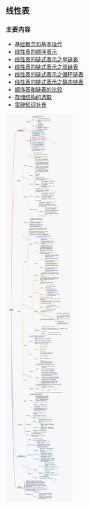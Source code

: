 <!--
 * @Description: 
 * @Version: Beta1.0
 * @Author: 【B站&公众号】Rong姐姐好可爱
 * @Date: 2021-03-09 08:12:38
 * @LastEditors: 【B站&公众号】Rong姐姐好可爱
 * @LastEditTime: 2021-03-20 23:34:20
-->


## 线性表


### 主要内容

- [基础概念和基本操作](/数据结构/线性表/1.基础概念和基本操作.md)
- [线性表的顺序表示](/数据结构/线性表/2.线性表的顺序表示.md)
- [线性表的链式表示之单链表](/数据结构/线性表/3.线性表的链式表示.md)
- [线性表的链式表示之双链表](/数据结构/线性表/4.线性表的链式表示【双链表】.md)
- [线性表的链式表示之循环链表](/数据结构/线性表/5.线性表的链式表示【循环链表】.md)
- [线性表的链式表示之静态链表](/数据结构/线性表/6.线性表的链式表示【静态链表】.md)
- [顺序表和链表的比较](/数据结构/线性表/7.顺序表和链表的比较.md)
- [存储结构的选取](/数据结构/线性表/8.存储结构的选取.md)
- [零碎知识补充](/数据结构/线性表/9.零碎知识补充.md)


![](/数据结构/线性表/线性表_水印.png)


